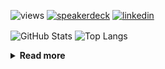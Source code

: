 ![views](https://komarev.com/ghpvc/?username=chck&color=blueviolet)
[![speakerdeck](https://img.shields.io/badge/Speaker_Deck-chck-8a2be2?style=flat-square&logo=speaker-deck)](https://speakerdeck.com/chck)
[![linkedin](https://img.shields.io/badge/LinkedIn-chck-8a2be2?style=flat-square&logo=linkedin)](https://www.linkedin.com/in/chck/)

<p align="left"> 
  <img alt="GitHub Stats" align="center" height="150" src="https://github-readme-stats-nine-umber-51.vercel.app/api?username=chck&count_private=true&show_icons=true&hide_title=true&theme=buefy" />
  <img alt="Top Langs" align="center" height="150" src="https://github-readme-stats-nine-umber-51.vercel.app/api/top-langs/?username=chck&layout=compact&count_private=true&show_icons=true&hide_title=true&theme=buefy" />
</p>

<details>
  <summary><b>Read more</b></summary>
  <br>

  <!--START_SECTION:waka-->
**🐱 My GitHub Data** 

> 📦 82.7 kB Used in GitHub's Storage 
 > 
> 🏆 487 Contributions in the Year 2024
 > 
> 💼 Opted to Hire
 > 
> 📜 133 Public Repositories 
 > 
> 🔑 22 Private Repositories 
 > 
**I'm a Night 🦉** 

```text
🌞 Morning                864 commits         ███░░░░░░░░░░░░░░░░░░░░░░   13.19 % 
🌆 Daytime                2087 commits        ████████░░░░░░░░░░░░░░░░░   31.86 % 
🌃 Evening                1916 commits        ███████░░░░░░░░░░░░░░░░░░   29.25 % 
🌙 Night                  1684 commits        ██████░░░░░░░░░░░░░░░░░░░   25.71 % 
```
📅 **I'm Most Productive on Thursday** 

```text
Monday                   1299 commits        █████░░░░░░░░░░░░░░░░░░░░   19.83 % 
Tuesday                  1007 commits        ████░░░░░░░░░░░░░░░░░░░░░   15.37 % 
Wednesday                1090 commits        ████░░░░░░░░░░░░░░░░░░░░░   16.64 % 
Thursday                 1547 commits        ██████░░░░░░░░░░░░░░░░░░░   23.61 % 
Friday                   656 commits         ███░░░░░░░░░░░░░░░░░░░░░░   10.01 % 
Saturday                 384 commits         █░░░░░░░░░░░░░░░░░░░░░░░░   05.86 % 
Sunday                   568 commits         ██░░░░░░░░░░░░░░░░░░░░░░░   08.67 % 
```


📊 **This Week I Spent My Time On** 

```text
💬 Programming Languages: 
Terraform                48 mins             ██████████░░░░░░░░░░░░░░░   41.45 % 
Makefile                 18 mins             ████░░░░░░░░░░░░░░░░░░░░░   16.04 % 
YAML                     16 mins             ███░░░░░░░░░░░░░░░░░░░░░░   13.74 % 
TOML                     15 mins             ███░░░░░░░░░░░░░░░░░░░░░░   13.27 % 
Markdown                 9 mins              ██░░░░░░░░░░░░░░░░░░░░░░░   07.95 % 

🔥 Editors: 
Neovim                   1 hr 10 mins        ███████████████░░░░░░░░░░   59.43 % 
VS Code                  40 mins             █████████░░░░░░░░░░░░░░░░   34.47 % 
Chrome                   7 mins              ██░░░░░░░░░░░░░░░░░░░░░░░   06.10 % 
```

**I Mostly Code in Python** 

```text
Python                   45 repos            █████████░░░░░░░░░░░░░░░░   34.88 % 
Jupyter Notebook         19 repos            ████░░░░░░░░░░░░░░░░░░░░░   14.73 % 
Rust                     7 repos             █░░░░░░░░░░░░░░░░░░░░░░░░   05.43 % 
TypeScript               4 repos             █░░░░░░░░░░░░░░░░░░░░░░░░   03.10 % 
Astro                    1 repo              ░░░░░░░░░░░░░░░░░░░░░░░░░   00.78 % 
```



**Timeline**

![Lines of Code chart](https://raw.githubusercontent.com/chck/chck/main/assets/bar_graph.png)


 Last Updated on 2024-08-25 01:49 UTC
<!--END_SECTION:waka-->
</details>

